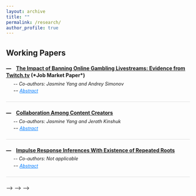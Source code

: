 ```yaml
---
layout: archive
title: ""
permalink: /research/
author_profile: true
---
```


<style>
  body {
    line-height: 1.4; /* Adjust line spacing */
  }

  p, li {
    font-size: 1em; /* Font size for regular text */
  }

  .coauthors, .other-text {
    font-size: 0.9em; /* Customize specific classes if needed */
  }

  .abstract {
    display: none; /* Hide the abstract by default */
    text-align: justify; /* Justify text for better readability */
    margin-top: 5px;
  }

  h2, h3 {
    margin-top: 1.5em; /* Increase space above headings */
  }

  /* Styling for the dash in front of titles */
  .dash-title::before {
    content: "—"; /* Dash instead of a bullet or circle */
    margin-right: 10px;
    color: black; /* Customize color if needed */
    font-weight: bold;
  }

  .paper-title {
    font-weight: bold;
    margin-bottom: 5px;
  }

  .toggle-link {
    color: #007bff;
    text-decoration: underline;
    cursor: pointer;
    font-size: 0.9em;
  }

  /* Coauthor and abstract block styling */
  .coauthors, .abstract-row {
    margin-left: 20px; /* Indent for better formatting */
    font-style: italic;
  }

  /* Divider between each paper */
  .underline {
    display: block;
    margin: 20px 0;
    border-bottom: 1px solid #ddd;
  }
</style>

<script>
  function toggleAbstract(id) {
    var abstract = document.getElementById(id);
    if (abstract.style.display === "none" || abstract.style.display === "") {
      abstract.style.display = "block";
    } else {
      abstract.style.display = "none";
    }
  }
</script>

## Working Papers

<!-- Paper 1 -->
<div class="paper-title dash-title">
  <a href="https://qifan-han.github.io/files/JMP.pdf">The Impact of Banning Online Gambling Livestreams: Evidence from Twitch.tv</a> (*Job Market Paper*)
</div>
<div class="coauthors">-- Co-authors: Jasmine Yang and Andrey Simonov</div>
<div class="abstract-row">
  -- <span class="toggle-link" onclick="toggleAbstract('abstract1')">Abstract</span>
</div>
<div id="abstract1" class="abstract">
  Abstract: The necessity of content regulation on digital platforms, particularly concerning misinformation and harmful content, has sparked a growing debate. While many platforms have increasingly relied on self-regulation to address these issues, the effectiveness of such measures remains unclear, due to a potential misalignment between the incentives of the platforms and those of the regulators. We investigate the effectiveness and market consequences of self-regulation by studying Twitch's ban on online gambling livestreams in October 2022. We use a novel high-frequency panel dataset including top 6000 streamers to assess the policy impact, and leverage historical video clips, high-frequency stream titles and in-stream chats to detect banned content and streamers for identification. We find that the policy successfully decreased weekly gambling streams by 63.2% for streamers whose content were banned and a 12% among unbanned ones. However, it also resulted in a reduction of non-gambling content production, hurting content variety on the platform. Additionally, the policy had a larger impact on more popular streamers, driven by two underlying mechanisms: lower reliance on gambling content and concern for personal reputation. On the demand side, we find that the policy reduced total viewership and low-tier subscriptions among treated streamers but did not decrease revenue from their loyal viewers.
</div>

<div class="underline"></div>

<!-- Paper 2 -->
<div class="paper-title dash-title">
  <a href="https://papers.ssrn.com/sol3/papers.cfm?abstract_id=4538856">Collaboration Among Content Creators</a>
</div>
<div class="coauthors">-- Co-authors: Jasmine Yang and Jerath Kinshuk</div>
<div class="abstract-row">
  -- <span class="toggle-link" onclick="toggleAbstract('abstract2')">Abstract</span>
</div>
<div id="abstract2" class="abstract">
  Abstract: We study content collaboration in the creator economy, in which competing creators mutually agree to collaborate on joint content and negotiate on content production and revenue sharing. Using a game theory model with creators competing for consumers on a Hotelling line, we show that collaboration allows creators to use the jointly-produced content to moderate competition, while using their individual content to expand into new audiences. This increases content diversity but also leads to increased monetizability of content. In general, collaboration among creators has an effect of increasing the profits of creators while reducing consumer surplus. When creators create content with heterogeneous entertainment values, the creator producing content of lower entertainment value has an incentive to free ride on the collaborative content. This free riding may increase surplus for consumers (who without collaboration would watch content of low entertainment value), thereby improving creators’ profits as well as consumer surplus. Our results provide guidance to content creators, to platforms designing tools to facilitate collaborations, and to policymakers.
</div>

<div class="underline"></div>

<!-- Paper 3 -->
<div class="paper-title dash-title">
  <a href="https://qifan-han.github.io/files/IRF_paper.pdf">Impulse Response Inferences With Existence of Repeated Roots</a>
</div>
<div class="coauthors">-- Co-authors: Not applicable</div>
<div class="abstract-row">
  -- <span class="toggle-link" onclick="toggleAbstract('abstract3')">Abstract</span>
</div>
<div id="abstract3" class="abstract">
  Abstract: Vector Autoregression (VAR) and Local Projection (LP) are two popular methods of estimating the impulse response functions (IRFs) and conducting inferences in macroeconomic studies. However, it remains unclear which one should be a better choice in empirical practices. This paper extends existing works on the comparison between Vector Autoregression and Local Projection methods, by considering inferences when the data generating processes involve repeated roots. I show that the autoregressive estimation of impulse response functions will converge to a special type of real-valued random variable, resulting in conservativeness of the widely-used bootstrap Efron confidence interval, even when the roots are away from the unit circle. This property of conservativeness becomes even more severe in the following cases: 1) when the time series is highly persistent; and 2) when the researcher is interested in impulse response functions at intermediate or long horizons. The theoretical results are supported by Monte Carlo simulations with different values of roots in a variety of model specifications, including AR(2), AR(3) and VAR(1).
</div>

<div class="underline"></div>

<!---->
<!--### [The Impact of Banning Online Gambling Livestreams: Evidence from Twitch.tv](https://qifan-han.github.io/files/JMP.pdf) (*Job Market Paper*)-->
<!--<div class="coauthors">with Jasmine Yang and Andrey Simonov</div>-->
<!---->
<!--<button class="toggle-btn" onclick="toggleAbstract('abstract1')">Abstract</button>-->
<!--<div id="abstract1" class="abstract">-->
<!--  Abstract: The necessity of content regulation on digital platforms, particularly concerning misinformation and harmful content, has sparked a growing debate. While many platforms have increasingly relied on self-regulation to address these issues, the effectiveness of such measures remains unclear, due to a potential misalignment between the incentives of the platforms and those of the regulators. We investigate the effectiveness and market consequences of self-regulation by studying Twitch's ban on online gambling livestreams in October 2022. We use a novel high-frequency panel dataset including top 6000 streamers to assess the policy impact, and leverage historical video clips, high-frequency stream titles and in-stream chats to detect banned content and streamers for identification. We find that the policy successfully decreased weekly gambling streams by 63.2% for streamers whose content were banned and a 12% among unbanned ones. However, it also resulted in a reduction of non-gambling content production, hurting content variety on the platform. Additionally, the policy had a larger impact on more popular streamers, driven by two underlying mechanisms: lower reliance on gambling content and concern for personal reputation. On the demand side, we find that the policy reduced total viewership and low-tier subscriptions among treated streamers but did not decrease revenue from their loyal viewers.-->
<!--</div>-->
<!---->
<!--<!--<div class="abstract">-->-->
<!--<!--Abstract: The necessity of content regulation on digital platforms, particularly concerning misinformation and harmful content, has sparked a growing debate. While many platforms have increasingly relied on self-regulation to address these issues, the effectiveness of such measures remains unclear, due to a potential misalignment between the incentives of the platforms and those of the regulators. We investigate the effectiveness and market consequences of self-regulation by studying Twitch's ban on online gambling livestreams in October 2022. We use a novel high-frequency panel dataset including top 6000 streamers to assess the policy impact, and leverage historical video clips, high-frequency stream titles and in-stream chats to detect banned content and streamers for identification. We find that the policy successfully decreased weekly gambling streams by 63.2% for streamers whose content were banned and a 12% among unbanned ones. However, it also resulted in a reduction of non-gambling content production, hurting content variety on the platform. Additionally, the policy had a larger impact on more popular streamers, driven by two underlying mechanisms: lower reliance on gambling content and concern for personal reputation. On the demand side, we find that the policy reduced total viewership and low-tier subscriptions among treated streamers but did not decrease revenue from their loyal viewers.-->-->
<!--<!--</div>-->-->
<!---->
<!---->
<!--### [Collaboration Among Content Creators](https://papers.ssrn.com/sol3/papers.cfm?abstract_id=4538856)-->
<!--<div class="coauthors">with Jasmine Yang and Jerath Kinshuk</div>-->
<!---->
<!--<div class="abstract">-->
<!--Abstract: We study content collaboration in the creator economy, in which competing creators -->
<!--mutually agree to collaborate on joint content and negotiate on content production and revenue-->
<!--sharing. Using a game theory model with creators competing for consumers on a Hotelling line, we-->
<!--show that collaboration allows creators to use the jointly-produced content to moderate competition,-->
<!--while using their individual content to expand into new audiences. This increases content diversity-->
<!--but also leads to increased monetizability of content. In general, collaboration among creators has an-->
<!--effect of increasing the profits of creators while reducing consumer surplus. When creators create-->
<!--content with heterogeneous entertainment values, the creator producing content of lower-->
<!--entertainment value has an incentive to free ride on the collaborative content. This free riding may-->
<!--increase surplus for consumers (who without collaboration would watch content of low entertainment-->
<!--value), thereby improving creators’ profits as well as consumer surplus. Our results provide guidance-->
<!--to content creators, to platforms designing tools to facilitate collaborations, and to policy makers.-->
<!--</div>-->
<!---->
<!---->
<!--### [Impulse Response Inferences With Existence of Repeated Roots](https://qifan-han.github.io/files/IRF_paper.pdf)-->
<!---->
<!--<div class="abstract">-->
<!--Abstract: Vector Autoregression (VAR) and Local Projection (LP) are two popular methods of estimating the impulse response functions (IRFs) and conducting inferences in macroeconomic studies. However, it remains unclear which one should be a better choice in empirical practices. This paper extends existing works on the comparison between Vector Autoregression and Local Projection methods, by considering inferences when the data generating processes involve repeated roots. I show that the autoregressive estimation of impulse response functions will converge to a special type of real-valued random variable, resulting in conservativeness of the widely-used bootstrap Efron confidence interval, even when the roots are away from the unit circle. This property of conservativeness becomes even more severe in the following cases: 1) when the time series is highly persistent; and 2) when the researcher is interested in impulse response functions at intermediate or long horizons. The theoretical results are supported by Monte Carlo simulations with different values of roots in a variety of model specifications, including AR(2), AR(3) and VAR(1).-->
<!--</div>-->
<!---->
<!---->
<!--## Working in Progress-->
<!---->
<!---->
<!--### Partial Identification Under Multiple Nest Structures-->
<!---->
<!--<div class="abstract">-->
<!--Abstract: Nested logit model is one of the most widely applied tools in discrete choice analysis, due to its ability to capture rich substitution patterns in market data. However, the researcher needs to define a nest structure ex ante, as the chosen nest is usually based on prior knowledge of the market and will be applied to all individuals. This paper discusses the identification of individual preferences, while relaxing this unique nest structure assumption and allowing for heterogeneity in individuals' recognition of the nest structures in the same market. I characterize the sharp identification region of parameters in the nested logit model, based on the coexistence of a given set of nest structures. I show in a series of Monte Carlo simulations that misspecification of the nest structure may result in the identification region not covering the true parameter, whereas the identification region solves the misspecification problem and partially identifies the parameters by allowing for multiple nest structures.-->
<!--</div>-->
<!---->
<!---->
<!--### Optimal Achievement System Design on Video Game Platforms-->
